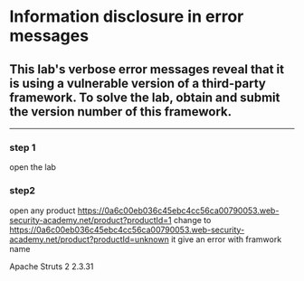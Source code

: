 # Information disclosure in error messages

## This lab's verbose error messages reveal that it is using a vulnerable version of a third-party framework. To solve the lab, obtain and submit the version number of this framework.

---

### step 1

open the lab

### step2

open any product
https://0a6c00eb036c45ebc4cc56ca00790053.web-security-academy.net/product?productId=1
change to
https://0a6c00eb036c45ebc4cc56ca00790053.web-security-academy.net/product?productId=unknown
it give an error with framwork name

Apache Struts 2 2.3.31
